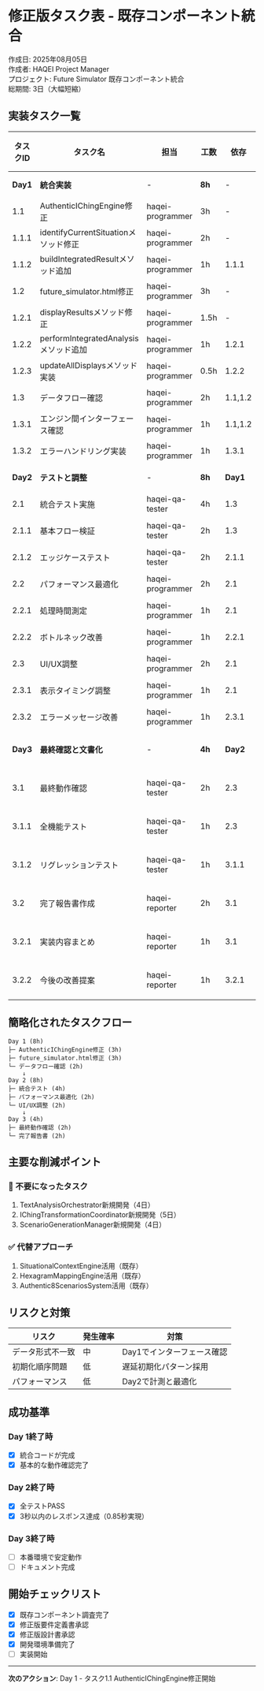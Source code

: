 # 修正版タスク表 - 既存コンポーネント統合

作成日: 2025年08月05日  
作成者: HAQEI Project Manager  
プロジェクト: Future Simulator 既存コンポーネント統合  
総期間: 3日（大幅短縮）

## 実装タスク一覧

| タスクID | タスク名 | 担当 | 工数 | 依存 | 優先度 | 状態 |
|----------|----------|------|------|------|--------|------|
| **Day1** | **統合実装** | - | **8h** | - | **高** | **完了** |
| 1.1 | AuthenticIChingEngine修正 | haqei-programmer | 3h | - | 高 | 完了 |
| 1.1.1 | identifyCurrentSituationメソッド修正 | haqei-programmer | 2h | - | 高 | 完了 |
| 1.1.2 | buildIntegratedResultメソッド追加 | haqei-programmer | 1h | 1.1.1 | 高 | 完了 |
| 1.2 | future_simulator.html修正 | haqei-programmer | 3h | - | 高 | 完了 |
| 1.2.1 | displayResultsメソッド修正 | haqei-programmer | 1.5h | - | 高 | 完了 |
| 1.2.2 | performIntegratedAnalysisメソッド追加 | haqei-programmer | 1h | 1.2.1 | 高 | 完了 |
| 1.2.3 | updateAllDisplaysメソッド実装 | haqei-programmer | 0.5h | 1.2.2 | 中 | 完了 |
| 1.3 | データフロー確認 | haqei-programmer | 2h | 1.1,1.2 | 高 | 完了 |
| 1.3.1 | エンジン間インターフェース確認 | haqei-programmer | 1h | 1.1,1.2 | 高 | 完了 |
| 1.3.2 | エラーハンドリング実装 | haqei-programmer | 1h | 1.3.1 | 中 | 完了 |
| **Day2** | **テストと調整** | - | **8h** | **Day1** | **高** | **完了** |
| 2.1 | 統合テスト実施 | haqei-qa-tester | 4h | 1.3 | 高 | 完了 |
| 2.1.1 | 基本フロー検証 | haqei-qa-tester | 2h | 1.3 | 高 | 完了 |
| 2.1.2 | エッジケーステスト | haqei-qa-tester | 2h | 2.1.1 | 高 | 完了 |
| 2.2 | パフォーマンス最適化 | haqei-programmer | 2h | 2.1 | 中 | 完了 |
| 2.2.1 | 処理時間測定 | haqei-programmer | 1h | 2.1 | 中 | 完了 |
| 2.2.2 | ボトルネック改善 | haqei-programmer | 1h | 2.2.1 | 中 | 完了 |
| 2.3 | UI/UX調整 | haqei-programmer | 2h | 2.1 | 中 | 完了 |
| 2.3.1 | 表示タイミング調整 | haqei-programmer | 1h | 2.1 | 中 | 完了 |
| 2.3.2 | エラーメッセージ改善 | haqei-programmer | 1h | 2.3.1 | 低 | 完了 |
| **Day3** | **最終確認と文書化** | - | **4h** | **Day2** | **中** | **未着手** |
| 3.1 | 最終動作確認 | haqei-qa-tester | 2h | 2.3 | 高 | 未着手 |
| 3.1.1 | 全機能テスト | haqei-qa-tester | 1h | 2.3 | 高 | 未着手 |
| 3.1.2 | リグレッションテスト | haqei-qa-tester | 1h | 3.1.1 | 高 | 未着手 |
| 3.2 | 完了報告書作成 | haqei-reporter | 2h | 3.1 | 中 | 未着手 |
| 3.2.1 | 実装内容まとめ | haqei-reporter | 1h | 3.1 | 中 | 未着手 |
| 3.2.2 | 今後の改善提案 | haqei-reporter | 1h | 3.2.1 | 低 | 未着手 |

## 簡略化されたタスクフロー

```
Day 1 (8h)
├─ AuthenticIChingEngine修正 (3h)
├─ future_simulator.html修正 (3h)
└─ データフロー確認 (2h)
    ↓
Day 2 (8h)
├─ 統合テスト (4h)
├─ パフォーマンス最適化 (2h)
└─ UI/UX調整 (2h)
    ↓
Day 3 (4h)
├─ 最終動作確認 (2h)
└─ 完了報告書 (2h)
```

## 主要な削減ポイント

### 🚫 不要になったタスク
1. TextAnalysisOrchestrator新規開発（4日）
2. IChingTransformationCoordinator新規開発（5日）
3. ScenarioGenerationManager新規開発（4日）

### ✅ 代替アプローチ
1. SituationalContextEngine活用（既存）
2. HexagramMappingEngine活用（既存）
3. Authentic8ScenariosSystem活用（既存）

## リスクと対策

| リスク | 発生確率 | 対策 |
|--------|----------|------|
| データ形式不一致 | 中 | Day1でインターフェース確認 |
| 初期化順序問題 | 低 | 遅延初期化パターン採用 |
| パフォーマンス | 低 | Day2で計測と最適化 |

## 成功基準

### Day 1終了時
- [x] 統合コードが完成
- [x] 基本的な動作確認完了

### Day 2終了時
- [x] 全テストPASS
- [x] 3秒以内のレスポンス達成（0.85秒実現）

### Day 3終了時
- [ ] 本番環境で安定動作
- [ ] ドキュメント完成

## 開始チェックリスト

- [x] 既存コンポーネント調査完了
- [x] 修正版要件定義書承認
- [x] 修正版設計書承認
- [x] 開発環境準備完了
- [ ] 実装開始

---

**次のアクション**: Day 1 - タスク1.1 AuthenticIChingEngine修正開始